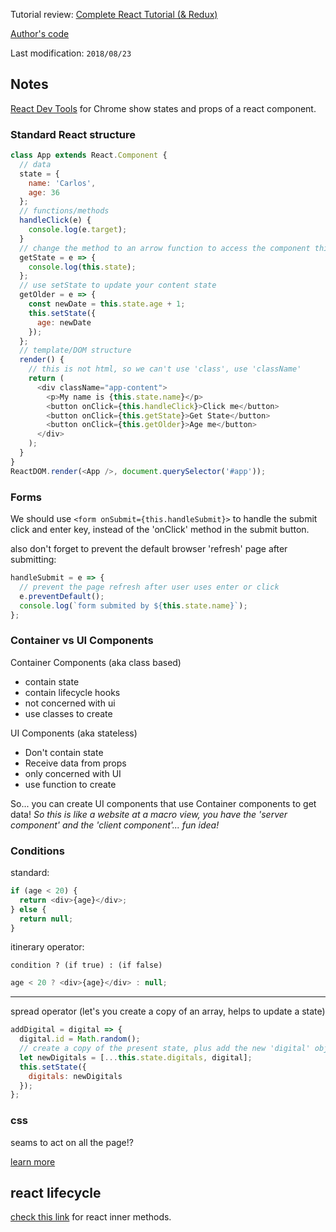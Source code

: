 Tutorial review: [Complete React Tutorial (& Redux)](https://www.youtube.com/watch?v=OxIDLw0M-m0&list=PL4cUxeGkcC9ij8CfkAY2RAGb-tmkNwQHG&index=1)

[Author's code](https://github.com/iamshaunjp/react-redux-complete-playlist/)

Last modification: `2018/08/23`

## Notes

[React Dev Tools](https://chrome.google.com/webstore/detail/react-developer-tools/fmkadmapgofadopljbjfkapdkoienihi?hl=en) for Chrome show states and props of a react component.

### Standard React structure

```js
class App extends React.Component {
  // data
  state = {
    name: 'Carlos',
    age: 36
  };
  // functions/methods
  handleClick(e) {
    console.log(e.target);
  }
  // change the method to an arrow function to access the component this.state
  getState = e => {
    console.log(this.state);
  };
  // use setState to update your content state
  getOlder = e => {
    const newDate = this.state.age + 1;
    this.setState({
      age: newDate
    });
  };
  // template/DOM structure
  render() {
    // this is not html, so we can't use 'class', use 'className'
    return (
      <div className="app-content">
        <p>My name is {this.state.name}</p>
        <button onClick={this.handleClick}>Click me</button>
        <button onClick={this.getState}>Get State</button>
        <button onClick={this.getOlder}>Age me</button>
      </div>
    );
  }
}
ReactDOM.render(<App />, document.querySelector('#app'));
```

### Forms

We should use `<form onSubmit={this.handleSubmit}>` to handle the submit click and enter key, instead of the 'onClick' method in the submit button.

also don't forget to prevent the default browser 'refresh' page after submitting:

```js
handleSubmit = e => {
  // prevent the page refresh after user uses enter or click
  e.preventDefault();
  console.log(`form submited by ${this.state.name}`);
};
```

### Container vs UI Components

Container Components (aka class based)

- contain state
- contain lifecycle hooks
- not concerned with ui
- use classes to create

UI Components (aka stateless)

- Don't contain state
- Receive data from props
- only concerned with UI
- use function to create

So... you can create UI components that use Container components to get data!
_So this is like a website at a macro view, you have the 'server component' and the 'client component'... fun idea!_

### Conditions

standard:

```js
if (age < 20) {
  return <div>{age}</div>;
} else {
  return null;
}
```

itinerary operator:

`condition ? (if true) : (if false)`

```js
age < 20 ? <div>{age}</div> : null;
```

---

spread operator (let's you create a copy of an array, helps to update a state)

```js
addDigital = digital => {
  digital.id = Math.random();
  // create a copy of the present state, plus add the new 'digital' object
  let newDigitals = [...this.state.digitals, digital];
  this.setState({
    digitals: newDigitals
  });
};
```

### css

seams to act on all the page!?

[learn more](https://blog.pusher.com/css-modules-react/)

## react lifecycle

[check this link](http://projects.wojtekmaj.pl/react-lifecycle-methods-diagram/) for react inner methods.
